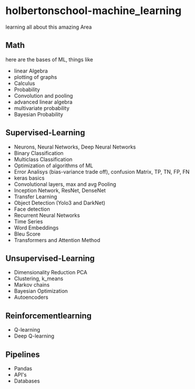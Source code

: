 # holbertonschool-machine_learning
learning all about this amazing Area

## Math
here are the bases of ML, things like
- linear Algebra
- plotting of graphs
- Calculus
- Probability
- Convolution and pooling
- advanced linear algebra
- multivariate probability
- Bayesian Probability

## Supervised-Learning
- Neurons, Neural Networks, Deep Neural Networks
- Binary Classification
- Multiclass Classification
- Optimization of algorithms of ML
- Error Analisys (bias-variance trade off), confusion Matrix, TP, TN, FP, FN
- keras basics
- Convolutional layers, max and avg Pooling
- Inception Network, ResNet, DenseNet
- Transfer Learning
- Object Detection (Yolo3 and DarkNet)
- Face detection
- Recurrent Neural Networks
- Time Series
- Word Embeddings
- Bleu Score
- Transformers and Attention Method

## Unsupervised-Learning
- Dimensionality Reduction PCA
- Clustering, k_means
- Markov chains
- Bayesian Optimization
- Autoencoders

## Reinforcementlearning
- Q-learning
- Deep Q-learning

## Pipelines
- Pandas
- API's
- Databases
